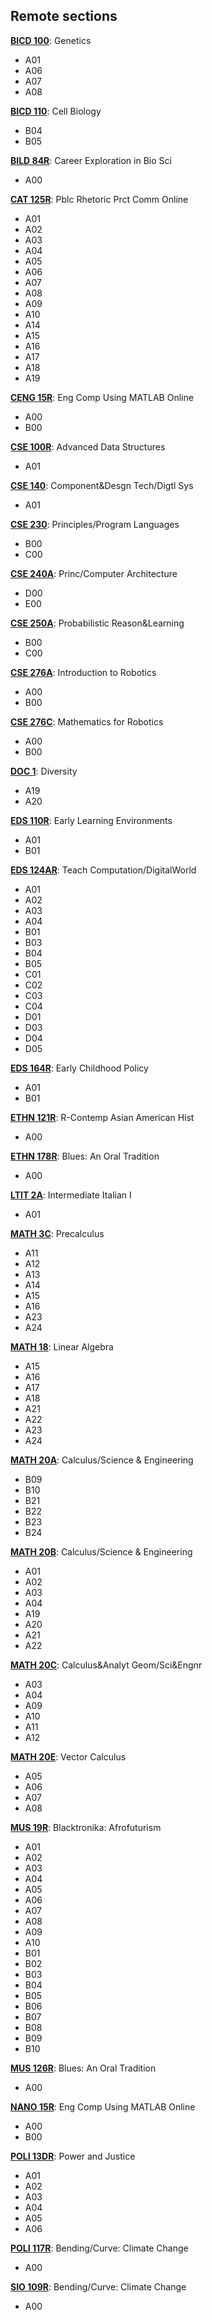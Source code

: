 ## Remote sections

[**BICD 100**](./courses/BICD100.md): Genetics
- A01
- A06
- A07
- A08

[**BICD 110**](./courses/BICD110.md): Cell Biology
- B04
- B05

[**BILD 84R**](./courses/BILD84R.md): Career Exploration in Bio Sci
- A00

[**CAT 125R**](./courses/CAT125R.md): Pblc Rhetoric Prct Comm Online
- A01
- A02
- A03
- A04
- A05
- A06
- A07
- A08
- A09
- A10
- A14
- A15
- A16
- A17
- A18
- A19

[**CENG 15R**](./courses/CENG15R.md): Eng Comp Using MATLAB Online
- A00
- B00

[**CSE 100R**](./courses/CSE100R.md): Advanced Data Structures
- A01

[**CSE 140**](./courses/CSE140.md): Component&Desgn Tech/Digtl Sys
- A01

[**CSE 230**](./courses/CSE230.md): Principles/Program Languages
- B00
- C00

[**CSE 240A**](./courses/CSE240A.md): Princ/Computer Architecture
- D00
- E00

[**CSE 250A**](./courses/CSE250A.md): Probabilistic Reason&Learning
- B00
- C00

[**CSE 276A**](./courses/CSE276A.md): Introduction to Robotics
- A00
- B00

[**CSE 276C**](./courses/CSE276C.md): Mathematics for Robotics
- A00
- B00

[**DOC 1**](./courses/DOC1.md): Diversity
- A19
- A20

[**EDS 110R**](./courses/EDS110R.md): Early Learning Environments
- A01
- B01

[**EDS 124AR**](./courses/EDS124AR.md): Teach Computation/DigitalWorld
- A01
- A02
- A03
- A04
- B01
- B03
- B04
- B05
- C01
- C02
- C03
- C04
- D01
- D03
- D04
- D05

[**EDS 164R**](./courses/EDS164R.md): Early Childhood Policy
- A01
- B01

[**ETHN 121R**](./courses/ETHN121R.md): R-Contemp Asian American Hist
- A00

[**ETHN 178R**](./courses/ETHN178R.md): Blues: An Oral Tradition
- A00

[**LTIT 2A**](./courses/LTIT2A.md): Intermediate Italian I
- A01

[**MATH 3C**](./courses/MATH3C.md): Precalculus
- A11
- A12
- A13
- A14
- A15
- A16
- A23
- A24

[**MATH 18**](./courses/MATH18.md): Linear Algebra
- A15
- A16
- A17
- A18
- A21
- A22
- A23
- A24

[**MATH 20A**](./courses/MATH20A.md): Calculus/Science & Engineering
- B09
- B10
- B21
- B22
- B23
- B24

[**MATH 20B**](./courses/MATH20B.md): Calculus/Science & Engineering
- A01
- A02
- A03
- A04
- A19
- A20
- A21
- A22

[**MATH 20C**](./courses/MATH20C.md): Calculus&Analyt Geom/Sci&Engnr
- A03
- A04
- A09
- A10
- A11
- A12

[**MATH 20E**](./courses/MATH20E.md): Vector Calculus
- A05
- A06
- A07
- A08

[**MUS 19R**](./courses/MUS19R.md): Blacktronika: Afrofuturism
- A01
- A02
- A03
- A04
- A05
- A06
- A07
- A08
- A09
- A10
- B01
- B02
- B03
- B04
- B05
- B06
- B07
- B08
- B09
- B10

[**MUS 126R**](./courses/MUS126R.md): Blues: An Oral Tradition
- A00

[**NANO 15R**](./courses/NANO15R.md): Eng Comp Using MATLAB Online
- A00
- B00

[**POLI 13DR**](./courses/POLI13DR.md): Power and Justice
- A01
- A02
- A03
- A04
- A05
- A06

[**POLI 117R**](./courses/POLI117R.md): Bending/Curve: Climate Change
- A00

[**SIO 109R**](./courses/SIO109R.md): Bending/Curve: Climate Change
- A00
